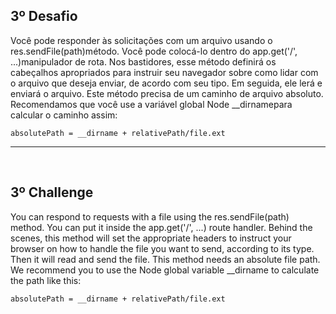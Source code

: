 ## 3º Desafio

Você pode responder às solicitações com um arquivo usando o res.sendFile(path)método. Você pode colocá-lo dentro do app.get('/', ...)manipulador de rota. Nos bastidores, esse método definirá os cabeçalhos apropriados para instruir seu navegador sobre como lidar com o arquivo que deseja enviar, de acordo com seu tipo. Em seguida, ele lerá e enviará o arquivo. Este método precisa de um caminho de arquivo absoluto. Recomendamos que você use a variável global Node __dirnamepara calcular o caminho assim:

```
absolutePath = __dirname + relativePath/file.ext
```


<hr>
<br>

## 3º Challenge

You can respond to requests with a file using the res.sendFile(path) method. You can put it inside the app.get('/', ...) route handler. Behind the scenes, this method will set the appropriate headers to instruct your browser on how to handle the file you want to send, according to its type. Then it will read and send the file. This method needs an absolute file path. We recommend you to use the Node global variable __dirname to calculate the path like this:

```
absolutePath = __dirname + relativePath/file.ext
```
